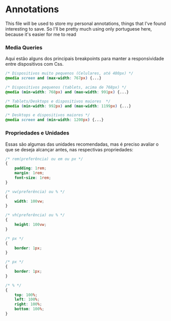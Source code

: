 # Annotations

This file will be used to store my personal annotations, things that I've found interesting to save. So I'll be pretty much using only portuguese here, because it's easier for me to read

### Media Queries
Aqui estão alguns dos principais breakpoints para manter a responsividade entre dispositivos com Css.
```css
/* Dispositivos muito pequenos (Celulares, até 480px) */
@media screen and (max-width: 767px) {...}

/* Dispositivos pequenos (tablets, acima de 768px) */
@media (min-width: 768px) and (max-width: 991px) {...}

/* Tablets/Desktops e dispositivos maiores  */
@media (min-width: 992px) and (max-width: 1199px) {...}

/* Desktops e dispositivos maiores */
@media screen and (min-width: 1200px) {...}
```

### Propriedades e Unidades

Essas são algumas das unidades recomendadas, mas é preciso avaliar o que se deseja alcançar antes, nas respectivas propriedades:

```css
/* rem(preferência) ou em ou px */
{
    padding: 1rem;
    margin: 1rem;
    font-size: 1rem;
}

/* vw(preferência) ou % */
{
    width: 100vw;
}

/* vh(preferência) ou % */
{
    height: 100vw;
}

/* px */
{
    border: 1px;
}

/* px */
{
    border: 1px;
}

/* % */
{
    top: 100%;
    left: 100%;
    right: 100%;
    bottom: 100%;
}
```